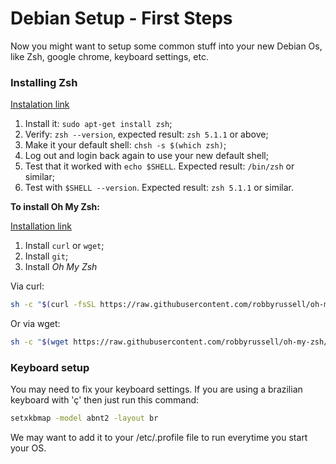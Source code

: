 # Debian Setup - First Steps

Now you might want to setup some common stuff into your new Debian Os, like Zsh, google chrome, keyboard settings, etc.

### Installing Zsh

[Instalation link](https://github.com/robbyrussell/oh-my-zsh/wiki/Installing-ZSH#zsh)

1. Install it: `sudo apt-get install zsh`;
2. Verify: `zsh --version`, expected result: `zsh 5.1.1` or above;
3. Make it your default shell: `chsh -s $(which zsh)`;
4. Log out and login back again to use your new default shell;
5. Test that it worked with `echo $SHELL`. Expected result: `/bin/zsh` or similar;
6. Test with `$SHELL --version`. Expected result: `zsh 5.1.1` or similar.

**To install Oh My Zsh:**

[Installation link](https://github.com/robbyrussell/oh-my-zsh#getting-started)

1. Install `curl` or `wget`;
2. Install `git`;
3. Install *Oh My Zsh*

Via curl:
```sh
sh -c "$(curl -fsSL https://raw.githubusercontent.com/robbyrussell/oh-my-zsh/master/tools/install.sh)"
```
Or via wget:
```sh
sh -c "$(wget https://raw.githubusercontent.com/robbyrussell/oh-my-zsh/master/tools/install.sh -O -)"
```

### Keyboard setup

You may need to fix your keyboard settings. If you are using a brazilian keyboard with 'ç' then just run this command:

```sh
setxkbmap -model abnt2 -layout br
```

We may want to add it to your /etc/.profile file to run everytime you start your OS.
